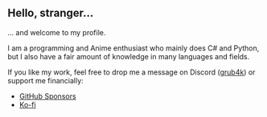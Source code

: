 ## Hello, stranger...

... and welcome to my profile.

I am a programming and Anime enthusiast who mainly does C# and Python, but I also have a fair amount of knowledge in many languages and fields.

If you like my work, feel free to drop me a message on Discord ([grub4k](https://discord.com/users/272393329914675200)) or support me financially:
- [GitHub Sponsors](https://github.com/sponsors/Grub4K)
- [Ko-fi](https://ko-fi.com/Grub4K)
